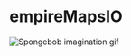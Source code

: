 # empireMapsIO
 
![Spongebob imagination gif](https://media.giphy.com/media/sEqG2g9RGj91PgSRnz/giphy.gif)
